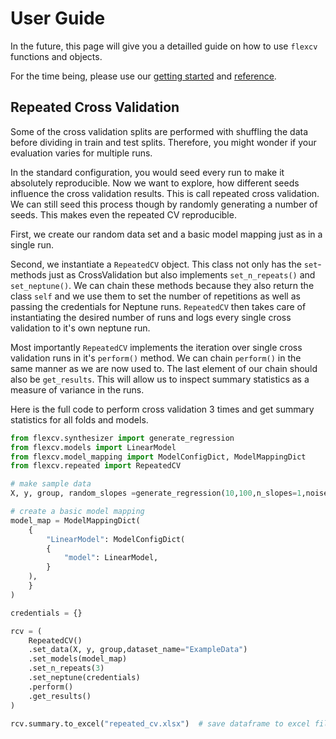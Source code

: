 # User Guide

In the future, this page will give you a detailled guide on how to use `flexcv` functions and objects.

For the time being, please use our [getting started](getting-started.md) and [reference](reference.md).

## Repeated Cross Validation

Some of the cross validation splits are performed with shuffling the data before dividing in train and test splits. Therefore, you might wonder if your evaluation varies for multiple runs.

In the standard configuration, you would seed every run to make it absolutely reproducible. Now we want to explore, how different seeds influence the cross validation results. This is call repeated cross validation. We can still seed this process though by randomly generating a number of seeds. This makes even the repeated CV reproducible.

First, we create our random data set and a basic model mapping just as in a single run.

Second, we instantiate a `RepeatedCV` object. This class not only has the `set`-methods just as CrossValidation but also implements `set_n_repeats()` and `set_neptune()`. We can chain these methods because they also return the class `self` and we use them to set the number of repetitions as well as passing the credentials for Neptune runs. `RepeatedCV` then takes care of instantiating the desired number of runs and logs every single cross validation to it's own neptune run.

Most importantly `RepeatedCV` implements the iteration over single cross validation runs in it's `perform()` method. We can chain `perform()` in the same manner as we are now used to. The last element of our chain should also be `get_results`. This will allow us to inspect summary statistics as a measure of variance in the runs.

Here is the full code to perform cross validation 3 times and get summary statistics for all folds and models.

```python
from flexcv.synthesizer import generate_regression
from flexcv.models import LinearModel
from flexcv.model_mapping import ModelConfigDict, ModelMappingDict
from flexcv.repeated import RepeatedCV

# make sample data
X, y, group, random_slopes =generate_regression(10,100,n_slopes=1,noise=9.1e-2)

# create a basic model mapping
model_map = ModelMappingDict(
    {
    	"LinearModel": ModelConfigDict(
    	{
    		"model": LinearModel,
    	}
    ),
    }
)

credentials = {}

rcv = (
    RepeatedCV()
    .set_data(X, y, group,dataset_name="ExampleData")
    .set_models(model_map)
    .set_n_repeats(3)
    .set_neptune(credentials)
    .perform()
    .get_results()
)

rcv.summary.to_excel("repeated_cv.xlsx")  # save dataframe to excel file
```
